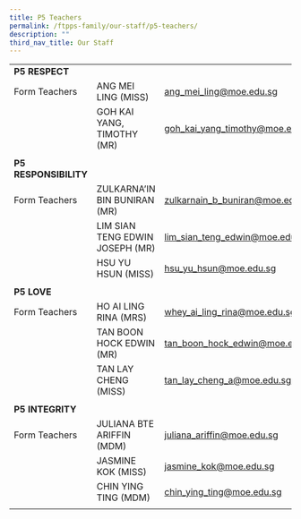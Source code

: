 ```yaml
---
title: P5 Teachers
permalink: /ftpps-family/our-staff/p5-teachers/
description: ""
third_nav_title: Our Staff
---
```

|  |  |  |
|---|---|---|
|  **P5 RESPECT** |  |  |
|  Form Teachers |  ANG MEI LING (MISS) |  [ang_mei_ling@moe.edu.sg](mailto:ang_mei_ling@moe.edu.sg) |
|   |  GOH KAI YANG, TIMOTHY (MR) |  [goh_kai_yang_timothy@moe.edu.sg](mailto:goh_kai_yang_timothy@moe.edu.sg) |
|  |  |  |
|  **P5 RESPONSIBILITY** |  |  |
|  Form Teachers | ZULKARNA’IN BIN BUNIRAN (MR) |  [zulkarnain_b_buniran@moe.edu.sg](mailto:zulkarnain_b_buniran@moe.edu.sg) |
|   | LIM SIAN TENG EDWIN JOSEPH (MR) |  [lim_sian_teng_edwin@moe.edu.sg](mailto:lim_sian_teng_edwin@moe.edu.sg) |
|   | HSU YU HSUN (MISS) |  [hsu_yu_hsun@moe.edu.sg](mailto:hsu_yu_hsun@moe.edu.sg) |
|   |   |   |
|  **P5 LOVE** |  |  |
|  Form Teachers |  HO AI LING RINA (MRS) |  [whey_ai_ling_rina@moe.edu.sg](mailto:whey_ai_ling_rina@moe.edu.sg) |
|   |  TAN BOON HOCK EDWIN (MR) |  [tan_boon_hock_edwin@moe.edu.sg](mailto:tan_boon_hock_edwin@moe.edu.sg) |
|   | TAN LAY CHENG (MISS) |  [tan_lay_cheng_a@moe.edu.sg](mailto:tan_lay_cheng_a@moe.edu.sg) |
|   |   |   |
|  **P5 INTEGRITY** |  |  |
|  Form Teachers |  JULIANA BTE ARIFFIN (MDM) |  [juliana_ariffin@moe.edu.sg](mailto:juliana_ariffin@moe.edu.sg) |
|   |  JASMINE KOK (MISS) |  [jasmine_kok@moe.edu.sg](mailto:jasmine_kok@moe.edu.sg) |
|   |  CHIN YING TING (MDM) |  [chin_ying_ting@moe.edu.sg](mailto:chin_ying_ting@moe.edu.sg) |
|   |   |   |